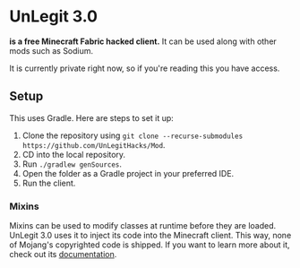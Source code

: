 # UnLegit 3.0
**is a free Minecraft Fabric hacked client.**
It can be used along with other mods such as Sodium.

It is currently private right now, so if you're reading this you have access.

## Setup
This uses Gradle. Here are steps to set it up:
1. Clone the repository using `git clone --recurse-submodules https://github.com/UnLegitHacks/Mod`.
2. CD into the local repository.
3. Run `./gradlew genSources`.
4. Open the folder as a Gradle project in your preferred IDE.
5. Run the client.
### Mixins
Mixins can be used to modify classes at runtime before they are loaded. UnLegit 3.0 uses it to inject its code into the
Minecraft client. This way, none of Mojang's copyrighted code is shipped. If you want to learn more about it, check out
its [documentation](https://docs.spongepowered.org/5.1.0/en/plugin/internals/mixins.html).
